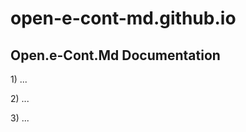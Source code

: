 # open-e-cont-md.github.io
<h2>Open.e-Cont.Md Documentation</h2>

<p>1) ...</p>
<p>2) ...</p>
<p>3) ...</p>

